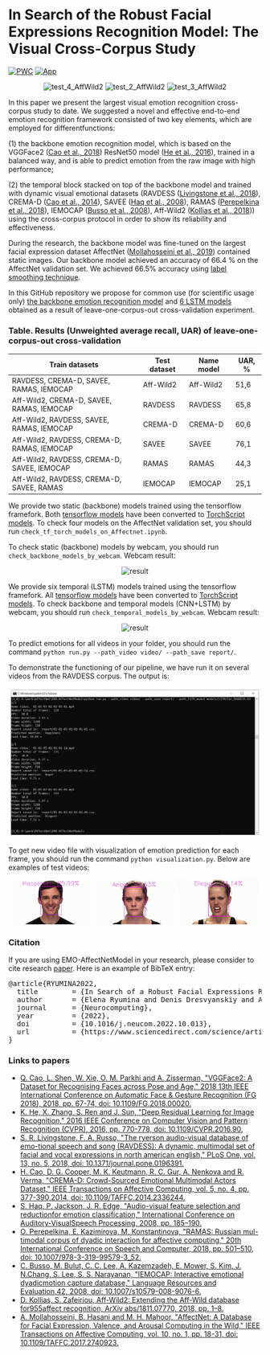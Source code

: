 # In Search of the Robust Facial Expressions Recognition Model: The Visual Cross-Corpus Study

[![PWC](https://img.shields.io/endpoint.svg?url=https://paperswithcode.com/badge/in-search-of-a-robust-facial-expressions/facial-expression-recognition-on-affectnet)](https://paperswithcode.com/paper/in-search-of-a-robust-facial-expressions)
[![App](https://img.shields.io/badge/🤗-DEMO--Facial%20Expressions%20Recognition-FFD21F.svg)](https://huggingface.co/spaces/ElenaRyumina/Facial_Expression_Recognition)

<p align="center">
    <img width="32%" src="./gif/test_02_AffWild2.gif?raw=true" alt="test_4_AffWild2"/>
    <img  width="32%" src="./gif/test_03_AffWild2.gif?raw=true" alt="test_2_AffWild2"/>
    <img  width="32%" src="./gif/test_04_AffWild2.gif?raw=true" alt="test_3_AffWild2"/>
</p>

In this paper we present the largest visual emotion recognition cross-corpus study to date.  We suggested a novel and effective end-to-end emotion recognition framework consisted of two key elements, which are employed for differentfunctions:

(1) the backbone emotion recognition model, which is based on the VGGFace2 ([Cao et al., 2018](https://ieeexplore.ieee.org/document/8373813)) ResNet50 model ([He et al., 2016](https://ieeexplore.ieee.org/document/7780459)), trained in a balanced way, and is able to predict emotion from the raw image with high performance; 

(2) the temporal block stacked on top of the backbone model and trained with dynamic visual emotional datasets (RAVDESS ([Livingstone et al., 2018](https://journals.plos.org/plosone/article?id=10.1371/journal.pone.0196391)), CREMA-D ([Cao et al., 2014](https://ieeexplore.ieee.org/document/6849440)), SAVEE ([Haq et al., 2008](http://personal.ee.surrey.ac.uk/Personal/P.Jackson/pub/avsp08/HaqJacksonEdge_AVSP08.pdf)), RAMAS ([Perepelkina et al., 2018](https://doi.org/10.1007/978-3-319-99579-3_52)), IEMOCAP ([Busso et al., 2008](https://doi.org/10.1007/s10579-008-9076-6)), Aff-Wild2 ([Kollias et al., 2018](https://arxiv.org/abs/1811.07770))) using the cross-corpus protocol in order to show its reliability and effectiveness.

During the research, the backbone model was fine-tuned on the largest facial expression dataset AffectNet ([Mollahosseini et al., 2019](https://ieeexplore.ieee.org/document/8013713)) contained static images.  Our backbone model achieved an accuracy of 66.4 % on the AffectNet validation set. We achieved 66.5% accuracy using [label smoothing technique](https://arxiv.org/abs/1906.02629).

In this GitHub repository we propose for common use (for scientific usage only) [the backbone emotion recognition model](https://drive.google.com/drive/folders/1ahiKWj6gJ7yC2ye6vBEy0GJfdeguplq4?usp=drive_link) and [6 LSTM models](https://drive.google.com/drive/folders/1m7ATft4STye2Wiip3BZNUGIkducHC0SD?usp=drive_link) obtained as a result of leave-one-corpus-out cross-validation experiment.

### Table. Results (Unweighted average recall, UAR) of leave-one-corpus-out cross-validation

| Train datasets | Test dataset | Name model |UAR, % |
| - | ---- | ---- | ---- |
| RAVDESS, CREMA-D, SAVEE, RAMAS, IEMOCAP| Aff-Wild2 | Aff-Wild2 | 51,6 |
| Aff-Wild2, CREMA-D, SAVEE, RAMAS, IEMOCAP| RAVDESS | RAVDESS | 65,8 |
| Aff-Wild2, RAVDESS, SAVEE, RAMAS, IEMOCAP| CREMA-D | CREMA-D | 60,6 |
| Aff-Wild2, RAVDESS, CREMA-D, RAMAS, IEMOCAP| SAVEE | SAVEE | 76,1 |
| Aff-Wild2, RAVDESS, CREMA-D, SAVEE, IEMOCAP| RAMAS | RAMAS | 44,3|
| Aff-Wild2, RAVDESS, CREMA-D, SAVEE, RAMAS| IEMOCAP | IEMOCAP | 25,1|

We provide two static (backbone) models trained using the tensorflow framefork. Both [tensorflow models](https://drive.google.com/drive/u/2/folders/1wELaPME_WXvtgcWQyTvO3R8xXxg4NO8s) have been converted to [TorchScript models](https://drive.google.com/drive/folders/1Z53O_5OF3pf2Y3oEQn1hW3f4TLJFB3nH?usp=drive_link). To check four models on the AffectNet validation set, you should run ``check_tf_torch_models_on_Affectnet.ipynb``.

To check static (backbone) models by webcam, you should run ``check_backbone_models_by_webcam``. Webcam result:

<p align="center">
    <img width="50%" src="./gif/result.gif" alt="result"/>
</p>

We provide six temporal (LSTM) models trained using the tensorflow framefork. All [tensorflow models](https://drive.google.com/drive/folders/1rEO8Kwujtu-08RnuCej7k6YA0n309RyO?usp=drive_link) have been converted to [TorchScript models](https://drive.google.com/drive/folders/1IuGhp76DlusdNxM5iJzqOf44fpXk70zP?usp=drive_link). To check backbone and temporal models (CNN+LSTM) by webcam, you should run ``check_temporal_models_by_webcam``. Webcam result:

<p align="center">
    <img width="50%" src="./gif/result_2.gif" alt="result"/>
</p>

To predict emotions for all videos in your folder, you should run the command ``python run.py --path_video video/ --path_save report/``. 

To demonstrate the functioning of our pipeline, we have run it on several videos from the RAVDESS corpus. The output is: 
<h4 align="center"><img src="./figures/results_emo_pred_videos.PNG" alt="results_emo_pred_videos" width="98%" /></h4>

To get new video file with visualization of emotion prediction for each frame, you should run the command ``python visualization.py``. Below are examples of test videos:

<p align="center">
    <img width="32%" src="./gif/01-01-03-02-02-01-01_v2.gif" alt="01-01-03-02-02-01-01"/>
    <img width="32%" src="./gif/01-01-05-02-01-02-14_v2.gif" alt="01-01-05-02-01-02-14"/>
    <img width="32%" src="./gif/01-01-07-02-02-02-06_v2.gif" alt="01-01-07-02-02-02-06"/>
</p>

### Citation

If you are using EMO-AffectNetModel in your research, please consider to cite research [paper](https://www.sciencedirect.com/science/article/pii/S0925231222012656). Here is an example of BibTeX entry:

<div class="highlight highlight-text-bibtex notranslate position-relative overflow-auto" dir="auto"><pre><span class="pl-k">@article</span>{<span class="pl-en">RYUMINA2022</span>,
  <span class="pl-s">title</span>        = <span class="pl-s"><span class="pl-pds">{</span>In Search of a Robust Facial Expressions Recognition Model: A Large-Scale Visual Cross-Corpus Study<span class="pl-pds">}</span></span>,
  <span class="pl-s">author</span>       = <span class="pl-s"><span class="pl-pds">{</span>Elena Ryumina and Denis Dresvyanskiy and Alexey Karpov<span class="pl-pds">}</span></span>,
  <span class="pl-s">journal</span>      = <span class="pl-s"><span class="pl-pds">{</span>Neurocomputing<span class="pl-pds">}</span></span>,
  <span class="pl-s">year</span>         = <span class="pl-s"><span class="pl-pds">{</span>2022<span class="pl-pds">}</span></span>,
  <span class="pl-s">doi</span>          = <span class="pl-s"><span class="pl-pds">{</span>10.1016/j.neucom.2022.10.013<span class="pl-pds">}</span></span>,
  <span class="pl-s">url</span>          = <span class="pl-s"><span class="pl-pds">{</span>https://www.sciencedirect.com/science/article/pii/S0925231222012656<span class="pl-pds">}</span></span>,
}</div>

### Links to papers

- [Q. Cao, L. Shen, W. Xie, O. M. Parkhi and A. Zisserman, "VGGFace2: A Dataset for Recognising Faces across Pose and Age," 2018 13th IEEE International Conference on Automatic Face & Gesture Recognition (FG 2018), 2018, pp. 67-74, doi: 10.1109/FG.2018.00020.](https://ieeexplore.ieee.org/document/8373813)
- [K. He, X. Zhang, S. Ren and J. Sun, "Deep Residual Learning for Image Recognition," 2016 IEEE Conference on Computer Vision and Pattern Recognition (CVPR), 2016, pp. 770-778, doi: 10.1109/CVPR.2016.90.](https://ieeexplore.ieee.org/document/7780459)
- [S. R. Livingstone, F. A. Russo, "The ryerson audio-visual database of emo-tional  speech  and  song  (RAVDESS):  A  dynamic,  multimodal  set  of  facial  and  vocal  expressions  in  north  american  english,"  PLoS  One, vol. 13, no. 5, 2018, doi: 10.1371/journal.pone.0196391.](https://journals.plos.org/plosone/article?id=10.1371/journal.pone.0196391)
- [H. Cao, D. G. Cooper, M. K. Keutmann, R. C. Gur, A. Nenkova and R. Verma, "CREMA-D: Crowd-Sourced Emotional Multimodal Actors Dataset," IEEE Transactions on Affective Computing, vol. 5, no. 4, pp. 377-390,2014, doi: 10.1109/TAFFC.2014.2336244.](https://ieeexplore.ieee.org/document/6849440)
- [S. Haq, P. Jackson, J. R. Edge, "Audio-visual feature selection and reductionfor emotion classification," International Conference on Auditory-VisualSpeech Processing, 2008, pp. 185–190.](http://personal.ee.surrey.ac.uk/Personal/P.Jackson/pub/avsp08/HaqJacksonEdge_AVSP08.pdf)
- [O. Perepelkina, E. Kazimirova, M. Konstantinova, "RAMAS: Russian mul-timodal  corpus  of  dyadic  interaction  for  affective  computing," 20th International  Conference  on  Speech  and  Computer,  2018,  pp.  501–510, doi: 10.1007/978-3-319-99579-3_52.](https://doi.org/10.1007/978-3-319-99579-3_52)
- [C. Busso, M. Bulut, C. C. Lee, A. Kazemzadeh, E. Mower, S. Kim, J. N.Chang, S. Lee, S. S. Narayanan, "IEMOCAP: Interactive emotional dyadicmotion  capture  database,"  Language  Resources  and  Evaluation,42, 2008, doi: 10.1007/s10579-008-9076-6.](https://doi.org/10.1007/s10579-008-9076-6)
- [D. Kollias,  S. Zafeiriou,  Aff-Wild2:  Extending the Aff-Wild database for955affect recognition, ArXiv abs/1811.07770, 2018, pp. 1–8.](https://arxiv.org/abs/1811.07770)
- [A. Mollahosseini, B. Hasani and M. H. Mahoor, "AffectNet: A Database for Facial Expression, Valence, and Arousal Computing in the Wild," IEEE Transactions on Affective Computing, vol. 10, no. 1, pp. 18-31, doi: 10.1109/TAFFC.2017.2740923.](https://ieeexplore.ieee.org/document/8013713)
